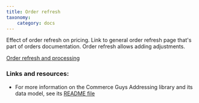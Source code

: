 ```yaml
---
title: Order refresh
taxonomy:
    category: docs
---
```


Effect of order refresh on pricing. Link to general order refresh page that's part of orders documentation. Order refresh allows adding adjustments.

[Order refresh and processing](../../07.orders/01.order-refresh-and-process)

### Links and resources:
* For more information on the Commerce Guys Addressing library and its data model, see its [README file](https://github.com/commerceguys/addressing/blob/master/README.md)

[Google's Address Data Service]: https://chromium-i18n.appspot.com/ssl-address

